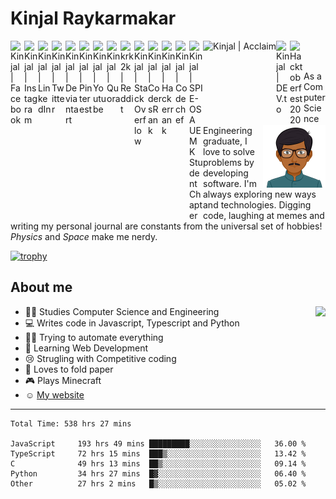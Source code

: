 # Kinjal Raykarmakar 

<a href="https://www.facebook.com/kinjal.raykarmakar">
  <img align="left" alt="Kinjal | Facebook" width="22px" src="https://cdn.jsdelivr.net/npm/simple-icons@v3/icons/facebook.svg" />
</a>
<a href="https://www.instagram.com/kinjal.raykarmakar">
  <img align="left" alt="Kinjal | Instagram" width="22px" src="https://cdn.jsdelivr.net/npm/simple-icons@v3/icons/instagram.svg" />
</a>
<a href="https://www.linkedin.com/in/kinjal-raykarmakar">
  <img align="left" alt="Kinjal | LinkedIn" width="22px" src="https://cdn.jsdelivr.net/npm/simple-icons@v3/icons/linkedin.svg" />
</a>
<a href="https://twitter.com/kinjal2209">
  <img align="left" alt="Kinjal | Twitter" width="22px" src="https://cdn.jsdelivr.net/npm/simple-icons@v3/icons/twitter.svg" />
</a>
<a href="https://www.deviantart.com/kinjal2209">
  <img align="left" alt="Kinjal | Deviantart" width="22px" src="https://cdn.jsdelivr.net/npm/simple-icons@v3/icons/deviantart.svg" />
</a>
<a href="https://in.pinterest.com/kinjalraykarmak">
  <img align="left" alt="Kinjal | Pinterest" width="22px" src="https://cdn.jsdelivr.net/npm/simple-icons@v3/icons/pinterest.svg" />
</a>
<a href="https://www.youtube.com/channel/UCINTZKi7pDBr_iDkibhTXVg/">
  <img align="left" alt="Kinjal | Youtube" width="22px" src="https://cdn.jsdelivr.net/npm/simple-icons@v3/icons/youtube.svg" />
</a>
<a href="https://www.quora.com/profile/Kinjal-Raykarmakar">
  <img align="left" alt="Kinjal | Quora" width="22px" src="https://cdn.jsdelivr.net/npm/simple-icons@v3/icons/quora.svg" />
</a>
<a href="https://www.reddit.com/user/krk2k">
  <img align="left" alt="krk2k | Reddit" width="22px" src="https://cdn.jsdelivr.net/npm/simple-icons@v3/icons/reddit.svg" />
</a>
<a href="https://stackoverflow.com/users/10537134/kinjal-raykarmakar">
  <img align="left" alt="Kinjal | StackOverflow" width="22px" src="https://cdn.jsdelivr.net/npm/simple-icons@v3/icons/stackoverflow.svg" />
</a>
<a href="https://profile.codersrank.io/user/kinjalrk2k">
  <img align="left" alt="Kinjal | CodersRank" width="22px" src="https://cdn.jsdelivr.net/npm/simple-icons@v3/icons/codersrank.svg" />
</a>
<a href="https://www.hackerrank.com/kinjalrk2k">
  <img align="left" alt="Kinjal | Hackerrank" width="22px" src="https://cdn.jsdelivr.net/npm/simple-icons@v3/icons/hackerrank.svg"/>
</a>
<a href="https://www.codechef.com/users/kinjalrk2k">
  <img align="left" alt="Kinjal | Codechef" width="22px" src="https://cdn.jsdelivr.net/npm/simple-icons@v3/icons/codechef.svg" />
</a>
<a href="https://blog.spieosauemk.team/">
  <img align="left" alt="Kinjal | SPIE-OSA UEMK Student Chapter" width="22px" src="https://cdn.jsdelivr.net/npm/simple-icons@v3/icons/icloud.svg" />
</a>
<a href="https://www.youracclaim.com/users/kinjalrk2k">
  <img align="left" alt="Kinjal | Acclaim" height="22px" src="https://theme.zdassets.com/theme_assets/2382499/d2e455f37a41d85f6db43eba506997c548348b5a.png" />
</a>
<a href="https://dev.to/kinjalrk2k">
  <img align="left" alt="Kinjal | DEV.to" width="22px" src="https://cdn.jsdelivr.net/npm/simple-icons@v3/icons/dev-dot-to.svg" />
</a>
<a href="https://github.com/Kinjalrk2k?tab=repositories&q=hacktoberfest">
  <img align="left" alt="Hacktoberfest 2020" width="22px" src="https://dev-to-uploads.s3.amazonaws.com/uploads/badge/badge_image/80/hacktoberfest2020-badge_2.png" />
</a>

<br>
<br>

<img align="right" alt="Kinjal | Avatar" width="100px" src="https://github.com/Kinjalrk2k/Kinjalrk2k/blob/master/avatar.png" />

As a Computer Science Engineering graduate, I love to solve problems by developing software. I'm always exploring new ways and technologies. Digging code, laughing at memes and writing my personal journal are constants from the universal set of hobbies! *Physics* and *Space* make me nerdy. 

[![trophy](https://github-profile-trophy.vercel.app/?username=Kinjalrk2k&theme=onedark)](https://github.com/ryo-ma/github-profile-trophy)

## About me
<!-- <img align="right" src="https://github-readme-stats.vercel.app/api?username=kinjalrk2k&show_icons=true"> -->
<img align="right" src="https://github-readme-stats.vercel.app/api?username=kinjalrk2k&count_private=true&show_icons=true&theme=dark">
<!-- <img align="right" src="https://github-readme-stats.vercel.app/api/top-langs/?username=kinjalrk2k&layout=compact&theme=dark" /> -->


* :man_student: Studies Computer Science and Engineering
* :computer: Writes code in Javascript, Typescript and Python
* :man_in_motorized_wheelchair: Trying to automate everything
* :open_book: Learning Web Development
* :cry: Strugling with Competitive coding 
* :page_with_curl: Loves to fold paper
* :video_game: Plays Minecraft
* :relaxed: [My website](https://kinjal.dev)

<hr>


<!--START_SECTION:waka-->

```text
Total Time: 538 hrs 27 mins

JavaScript     193 hrs 49 mins █████████░░░░░░░░░░░░░░░░   36.00 %
TypeScript     72 hrs 15 mins  ███▒░░░░░░░░░░░░░░░░░░░░░   13.42 %
C              49 hrs 13 mins  ██▒░░░░░░░░░░░░░░░░░░░░░░   09.14 %
Python         34 hrs 27 mins  █▓░░░░░░░░░░░░░░░░░░░░░░░   06.40 %
Other          27 hrs 2 mins   █▒░░░░░░░░░░░░░░░░░░░░░░░   05.02 %
```

<!--END_SECTION:waka-->


<!--
[![GitHub Streak](https://github-readme-streak-stats.herokuapp.com/?user=kinjalrk2k&theme=dark)](https://github.com/DenverCoder1/github-readme-streak-stats)
-->

<!-- <img src="https://cr-skills-chart-widget.azurewebsites.net/api/api?username=kinjalrk2k&bg=331a00&skills=C,C%2B%2B,Python,Javascript,Jupyter%20Notebook,EJS,Java,HTML"> -->


<!-- <img align="left" src="https://github-readme-stats.vercel.app/api/wakatime?username=kinjalrk2k&layout=compact&theme=onedark">
<img align="right" src="https://github-readme-stats.vercel.app/api/top-langs/?username=kinjalrk2k&theme=onedark"> -->

<!-- ![Profile views](https://gpvc.arturio.dev/Kinjalrk2k) -->

<!-- ![KInjal's github stats](https://github-readme-stats.vercel.app/api?username=kinjalrk2k&show_icons=true) -->

<!--
**Kinjalrk2k/Kinjalrk2k** is a ✨ _special_ ✨ repository because its `README.md` (this file) appears on your GitHub profile.

Here are some ideas to get you started:

- 🔭 I’m currently working on ...
- 🌱 I’m currently learning ...
- 👯 I’m looking to collaborate on ...
- 🤔 I’m looking for help with ...
- 💬 Ask me about ...
- 📫 How to reach me: ...
- 😄 Pronouns: ...
- ⚡ Fun fact: ...
-->
